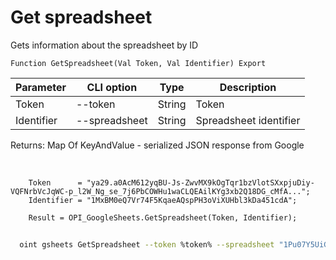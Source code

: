 ﻿---
sidebar_position: 2
---

# Get spreadsheet
 Gets information about the spreadsheet by ID



`Function GetSpreadsheet(Val Token, Val Identifier) Export`

  | Parameter | CLI option | Type | Description |
  |-|-|-|-|
  | Token | --token | String | Token |
  | Identifier | --spreadsheet | String | Spreadsheet identifier |

  
  Returns:  Map Of KeyAndValue - serialized JSON response from Google

<br/>




```bsl title="Code example"
    Token      = "ya29.a0AcM612yqBU-Js-ZwvMX9kOgTqr1bzVlotSXxpjuDiy-VQFNrbVcJqWC-p_l2W_Ng_se_7j6PbCOWHu1waCLQEAilKYg3xb2Q18DG_cMfA...";
    Identifier = "1MxBM0eQ7Vr74F5KqaeAQspPH3oViXUHbl3kDa451cdA";

    Result = OPI_GoogleSheets.GetSpreadsheet(Token, Identifier);
```



```sh title="CLI command example"
    
  oint gsheets GetSpreadsheet --token %token% --spreadsheet "1Pu07Y5UiGVfW4fqfP7tcSQtdSX_2wdm2Ih23zlxJJwc"

```

```json title="Result"

```
